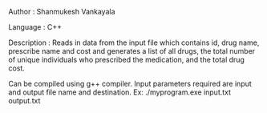 Author : Shanmukesh Vankayala

Language : C++

Description : Reads in data from the input file which contains id, drug name, prescribe name and cost and generates a list of all drugs, the total number of unique individuals who prescribed the medication, and the total drug cost.

Can be compiled using g++ compiler. Input parameters required are input and output file name and destination.
Ex: ./myprogram.exe input.txt output.txt
